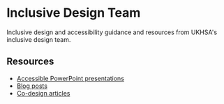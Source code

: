 # Inclusive Design Team

Inclusive design and accessibility guidance and resources from UKHSA's inclusive design team.

## Resources
- [Accessible PowerPoint presentations](https://github.com/dhsc-customer/inclusive-design-team/blob/main/resources/accessible-powerpoint-presentations.md)
- [Blog posts](https://github.com/dhsc-customer/inclusive-design-team/blob/main/resources/blog-posts.md)
- [Co-design articles](https://github.com/dhsc-customer/inclusive-design-team/blob/main/resources/co-design-articles.md)
